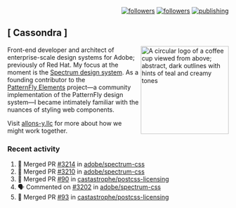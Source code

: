 <p align="right"><a rel="me" href="https://front-end.social/@castastrophe">
    <img alt="followers" title="Follow me on Mastodon" src="https://img.shields.io/mastodon/follow/109297102751309835?domain=https%3A%2F%2Ffront-end.social&label=Follow&logo=mastodon&logoColor=white&style=for-the-badge&labelColor=008080&color=006969"/></a>
  <a href="https://codepen.io/castastrophe/">
    <img alt="followers" title="Follow me on CodePen" src="https://img.shields.io/badge/23-1?color=640464&labelColor=7c007c&style=for-the-badge&logo=codepen&label=Follow"/></a>
<a href="https://castastrophe.medium.com/">
    <img alt="publishing" title="View articles on Medium" src="https://img.shields.io/badge/107-1?color=666&labelColor=444&label=subscribe&logo=medium&logoColor=white&style=for-the-badge"/></a>
</p>

## [&nbsp;Cassondra&nbsp;]

<img align="right" src="https://github-production-user-asset-6210df.s3.amazonaws.com/1840295/253016758-ba468774-1cd3-42c2-8f43-947b5eeb5edf.png" height="200" alt="A circular logo of a coffee cup viewed from above; abstract, dark outlines with hints of teal and creamy tones">

Front-end developer and architect of enterprise-scale design systems for Adobe; previously of Red Hat. My focus at the moment is the [Spectrum design system](https://github.com/adobe/spectrum-css). As a founding contributor to the [PatternFly&nbsp;Elements](https://github.com/patternfly/patternfly-elements) project&mdash;a community implementation of the PatternFly design system&mdash;I became intimately familiar with the nuances of styling web components.

Visit [allons-y.llc](http://allons-y.llc/) for more about how we might work together.

### Recent activity

<!--START_SECTION:activity-->
1. 🎉 Merged PR [#3214](https://github.com/adobe/spectrum-css/pull/3214) in [adobe/spectrum-css](https://github.com/adobe/spectrum-css)
2. 🎉 Merged PR [#3210](https://github.com/adobe/spectrum-css/pull/3210) in [adobe/spectrum-css](https://github.com/adobe/spectrum-css)
3. 🎉 Merged PR [#90](https://github.com/castastrophe/postcss-licensing/pull/90) in [castastrophe/postcss-licensing](https://github.com/castastrophe/postcss-licensing)
4. 🗣 Commented on [#3202](https://github.com/adobe/spectrum-css/pull/3202#issuecomment-2394289710) in [adobe/spectrum-css](https://github.com/adobe/spectrum-css)
5. 🎉 Merged PR [#93](https://github.com/castastrophe/postcss-licensing/pull/93) in [castastrophe/postcss-licensing](https://github.com/castastrophe/postcss-licensing)
<!--END_SECTION:activity-->
